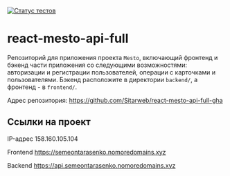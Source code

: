 [![Статус тестов](../../actions/workflows/tests.yml/badge.svg)](../../actions/workflows/tests.yml)

# react-mesto-api-full
Репозиторий для приложения проекта `Mesto`, включающий фронтенд и бэкенд части приложения со следующими возможностями: авторизации и регистрации пользователей, операции с карточками и пользователями. Бэкенд расположите в директории `backend/`, а фронтенд - в `frontend/`. 

Адрес репозитория: https://github.com/Sitarweb/react-mesto-api-full-gha

## Ссылки на проект

IP-адрес 158.160.105.104

Frontend https://semeontarasenko.nomoredomains.xyz

Backend https://api.semeontarasenko.nomoredomains.xyz
